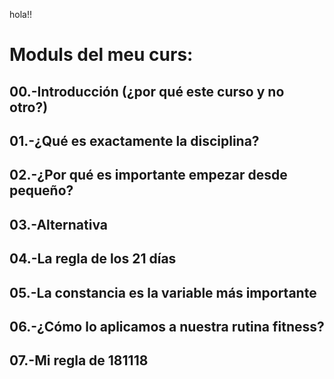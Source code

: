 hola!!


# Moduls del meu curs: 


## 00.-Introducción (¿por qué este curso y no otro?) 
## 01.-¿Qué es exactamente la disciplina? 
## 02.-¿Por qué es importante empezar desde pequeño? 
## 03.-Alternativa 
## 04.-La regla de los 21 días 
## 05.-La constancia es la variable más importante 
## 06.-¿Cómo lo aplicamos a nuestra rutina fitness? 
## 07.-Mi regla de 181118
